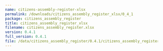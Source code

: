 ```yaml
---
name: citizens-assembly-register-xlsx
permalink: /downloads/citizens_assembly_register_xlsx/0_4_1
package: citizens_assembly_register
title: citizens_assembly_register_xlsx
filename: citizens_assembly_register.xlsx
version: 0.4.1
full_version: 0.4.1
file: /data/citizens_assembly_register/0.4.1/citizens_assembly_register.xlsx
---
```

